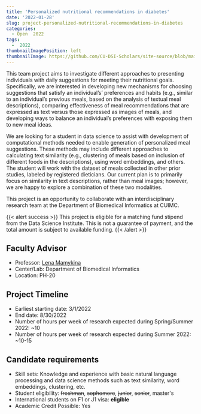 ```yaml
---
title: 'Personalized nutritional recommendations in diabetes'
date: '2022-01-28'
slug: project-personalized-nutritional-recommendations-in-diabetes
categories:
  - Open  2022
tags:
  -  2022
thumbnailImagePosition: left
thumbnailImage: https://github.com/CU-DSI-Scholars/site-source/blob/main/static/img/heart.png?raw=true
---
```

This team project aims to investigate different approaches to presenting individuals with daily suggestions for meeting their nutritional goals. Specifically, we are interested in developing new mechanisms for choosing suggestions that satisfy an individual’s’ preferences and habits (e.g., similar to an individual’s previous meals, based on the analysis of textual meal descriptions), comparing effectiveness of meal recommendations that are expressed as text versus those expressed as images of meals, and developing ways to balance an individual’s preferences with exposing them to new meal ideas. 

<!--more-->


We are looking for a student in data science to assist with development of computational methods needed to enable generation of personalized meal suggestions. These methods may include different approaches to calculating text similarity (e.g., clustering of meals based on inclusion of different foods in the descriptions), using word embeddings, and others. The student will work with the dataset of meals collected in other prior studies, labeled by registered dieticians. Our current plan is to primarily focus on similarity in text descriptions, rather than meal images; however, we are happy to explore a combination of these two modalities. 

This project is an opportunity to collaborate with an interdisciplinary research team at the Department of Biomedical Informatics at CUIMC.


{{< alert success >}}
This project is eligible for a matching fund stipend from the Data Science Institute. This is not a guarantee of payment, and the total amount is subject to available funding.
{{< /alert >}}

## Faculty Advisor
+ Professor: [Lena Mamykina](https://www.dbmi.columbia.edu/profile/lena-mamykina/)
+ Center/Lab: Department of Biomedical Informatics
+ Location: PH-20

## Project Timeline
+ Earliest starting date: 3/1/2022
+ End date: 8/30/2022
+ Number of hours per week of research expected during Spring/Summer 2022: ~10
+ Number of hours per week of research expected during Summer 2022: ~10-15

## Candidate requirements
+ Skill sets: Knowledge and experience with basic natural language processing and data science methods such as text similarity, word embeddings, clustering, etc. 
+ Student eligibility: ~~freshman~~, ~~sophomore~~, ~~junior~~, ~~senior~~, master's
+ International students on F1 or J1 visa: **eligible**
+ Academic Credit Possible: Yes

